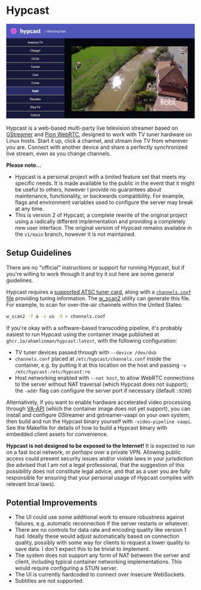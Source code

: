 # Hypcast

![Screenshot of Hypcast tuned to a channel](/doc/screenshot.png)

Hypcast is a web-based multi-party live television streamer based on
[GStreamer][gstreamer] and [Pion WebRTC][pion], designed to work with TV
tuner hardware on Linux hosts. Start it up, click a channel, and stream live
TV from wherever you are. Connect with another device and share a perfectly
synchronized live stream, even as you change channels.

**Please note…**

- Hypcast is a personal project with a limited feature set that meets my
  specific needs. It is made available to the public in the event that it
  might be useful to others, however I provide no guarantees about
  maintenance, functionality, or backwards compatibility. For example, flags
  and environment variables used to configure the server may break at any
  time.
- This is version 2 of Hypcast, a complete rewrite of the original project
  using a radically different implementation and providing a completely new
  user interface. The original version of Hypcast remains available in the
  `v1/main` branch, however it is not maintained.

[gstreamer]: https://gstreamer.freedesktop.org/
[pion]: https://github.com/pion/webrtc

## Setup Guidelines

There are no "official" instructions or support for running Hypcast, but if
you're willing to work through it and try it out here are some general
guidelines.

Hypcast requires a [supported ATSC tuner card][linuxtv-atsc], along with a
[`channels.conf` file][linuxtv-scan] providing tuning information. The
[w_scan2][w_scan2] utility can generate this file. For example, to scan for
over-the-air channels within the United States:

```sh
w_scan2 -f a -c us -X > channels.conf
```

If you're okay with a software-based transcoding pipeline, it's probably
easiest to run Hypcast using the container image published at
`ghcr.io/ahamlinman/hypcast:latest`, with the following configuration:

- TV tuner devices passed through with `--device /dev/dvb`
- `channels.conf` placed at `/etc/hypcast/channels.conf` inside the
  container, e.g. by putting it at this location on the host and passing
  `-v /etc/hypcast:/etc/hypcast:ro`
- Host networking enabled with `--net host`, to allow WebRTC connections to
  the server without NAT traversal (which Hypcast does not support); the
  `-addr` flag can configure the server port if necessary (default `:9200`)

Alternatively, if you want to enable hardware accelerated video processing
through [VA-API][vaapi] (which the container image does not yet support), you
can install and configure GStreamer and gstreamer-vaapi on your own system,
then build and run the Hypcast binary yourself with `-video-pipeline vaapi`.
See the Makefile for details of how to build a Hypcast binary with embedded
client assets for convenience.

**Hypcast is not designed to be exposed to the Internet!** It is expected to
run on a fast local network, or _perhaps_ over a private VPN. Allowing public
access could present security issues and/or violate laws in your jurisdiction
(be advised that I am not a legal professional, that the suggestion of this
possibility does not constitute legal advice, and that as a user you are
fully responsible for ensuring that your personal usage of Hypcast complies
with relevant local laws).

[linuxtv-atsc]: https://www.linuxtv.org/wiki/index.php/Hardware_device_information
[linuxtv-scan]: https://www.linuxtv.org/wiki/index.php/Frequency_scan
[w_scan2]: https://github.com/stefantalpalaru/w_scan2
[vaapi]: https://01.org/linuxmedia/vaapi

## Potential Improvements

- The UI could use some additional work to ensure robustness against
  failures, e.g. automatic reconnection if the server restarts or whatever.
- There are no controls for data rate and encoding quality like version 1 had.
  Ideally these would adjust automatically based on connection quality,
  possibly with some way for clients to request a lower quality to save data.
  I don't expect this to be trivial to implement.
- The system does not support any form of NAT between the server and client,
  including typical container networking implementations. This would require
  configuring a STUN server.
- The UI is currently hardcoded to connect over insecure WebSockets.
- Subtitles are not supported.
